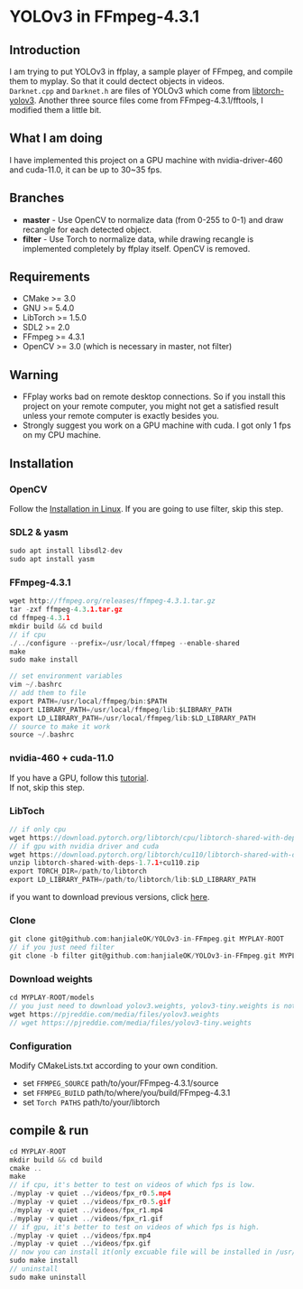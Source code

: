 # YOLOv3 in FFmpeg-4.3.1

## Introduction

I am trying to put YOLOv3 in ffplay, a sample player of FFmpeg, and compile them to myplay. So that it could dectect objects in videos.  
`Darknet.cpp` and `Darknet.h` are files of YOLOv3 which come from [libtorch-yolov3](https://github.com/walktree/libtorch-yolov3). Another three source files come from FFmpeg-4.3.1/fftools, I modified them a little bit.

## What I am doing

I have implemented this project on a GPU machine with nvidia-driver-460 and cuda-11.0, it can be up to 30~35 fps.

## Branches

- **master** - Use OpenCV to normalize data (from 0-255 to 0-1) and draw recangle for each detected object.
- **filter** - Use Torch to normalize data, while drawing recangle is implemented completely by ffplay itself. OpenCV is removed.

## Requirements

- CMake >= 3.0
- GNU >= 5.4.0
- LibTorch >= 1.5.0
- SDL2 >= 2.0
- FFmpeg >= 4.3.1
- OpenCV >= 3.0 (which is necessary in master, not filter)

## Warning

- FFplay works bad on remote desktop connections. So if you install this project on your remote computer, you might not get a satisfied result unless your remote computer is exactly besides you.
- Strongly suggest you work on a GPU machine with cuda. I got only 1 fps on my CPU machine.

## Installation

### OpenCV

Follow the [Installation in Linux](https://docs.opencv.org/3.4.13/d7/d9f/tutorial_linux_install.html). If you are going to use filter, skip this step.

### SDL2 & yasm

```c
sudo apt install libsdl2-dev
sudo apt install yasm
```

### FFmpeg-4.3.1

```c
wget http://ffmpeg.org/releases/ffmpeg-4.3.1.tar.gz
tar -zxf ffmpeg-4.3.1.tar.gz
cd ffmpeg-4.3.1
mkdir build && cd build
// if cpu
./../configure --prefix=/usr/local/ffmpeg --enable-shared
make
sudo make install

// set environment variables
vim ~/.bashrc
// add them to file
export PATH=/usr/local/ffmpeg/bin:$PATH
export LIBRARY_PATH=/usr/local/ffmpeg/lib:$LIBRARY_PATH
export LD_LIBRARY_PATH=/usr/local/ffmpeg/lib:$LD_LIBRARY_PATH
// source to make it work
source ~/.bashrc
```

### nvidia-460 + cuda-11.0

If you have a GPU, follow this [tutorial](https://blog.csdn.net/weixin_43742643/article/details/115355545).   
If not, skip this step.

### LibToch

```c
// if only cpu
wget https://download.pytorch.org/libtorch/cpu/libtorch-shared-with-deps-1.7.1%2Bcpu.zip
// if gpu with nvidia driver and cuda
wget https://download.pytorch.org/libtorch/cu110/libtorch-shared-with-deps-1.7.1%2Bcu110.zip
unzip libtorch-shared-with-deps-1.7.1+cu110.zip
export TORCH_DIR=/path/to/libtorch
export LD_LIBRARY_PATH=/path/to/libtorch/lib:$LD_LIBRARY_PATH
```

if you want to download previous versions, click [here](https://blog.csdn.net/weixin_43742643/article/details/114156298).

### Clone

```c
git clone git@github.com:hanjialeOK/YOLOv3-in-FFmpeg.git MYPLAY-ROOT
// if you just need filter
git clone -b filter git@github.com:hanjialeOK/YOLOv3-in-FFmpeg.git MYPLAY-ROOT
```

### Download weights

```c
cd MYPLAY-ROOT/models
// you just need to download yolov3.weights, yolov3-tiny.weights is not necessary because it works bad.
wget https://pjreddie.com/media/files/yolov3.weights
// wget https://pjreddie.com/media/files/yolov3-tiny.weights
```

### Configuration

Modify CMakeLists.txt according to your own condition.

- set `FFMPEG_SOURCE` path/to/your/FFmpeg-4.3.1/source
- set `FFMPEG_BUILD` path/to/where/you/build/FFmpeg-4.3.1
- set `Torch PATHS` path/to/your/libtorch

## compile & run

```c
cd MYPLAY-ROOT
mkdir build && cd build
cmake ..
make
// if cpu, it's better to test on videos of which fps is low.
./myplay -v quiet ../videos/fpx_r0.5.mp4
./myplay -v quiet ../videos/fpx_r0.5.gif
./myplay -v quiet ../videos/fpx_r1.mp4
./myplay -v quiet ../videos/fpx_r1.gif
// if gpu, it's better to test on videos of which fps is high.
./myplay -v quiet ../videos/fpx.mp4
./myplay -v quiet ../videos/fpx.gif
// now you can install it(only excuable file will be installed in /usr/local/bin).
sudo make install
// uninstall 
sudo make uninstall
```
